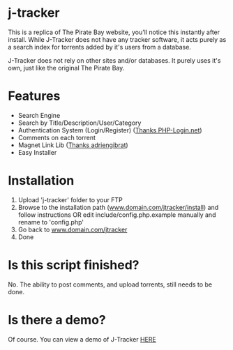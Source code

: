 # j-tracker
This is a replica of The Pirate Bay website, you'll notice this instantly after install. While J-Tracker does not have any tracker software, it acts purely
as a search index for torrents added by it's users from a database. 

J-Tracker does not rely on other sites and/or databases. It purely uses it's own, just like the original The Pirate Bay.

# Features
- Search Engine
- Search by Title/Description/User/Category
- Authentication System (Login/Register) ([Thanks PHP-Login.net](http://www.php-login.net))
- Comments on each torrent
- Magnet Link Lib ([Thanks adriengibrat](http://www.github.com/adriengibrat))
- Easy Installer

# Installation
1. Upload 'j-tracker' folder to your FTP
2. Browse to the installation path (www.domain.com/jtracker/install) and follow instructions OR edit include/config.php.example manually and rename to 'config.php'
3. Go back to www.domain.com/jtracker
4. Done

# Is this script finished?
No. The ability to post comments, and upload torrents, still needs to be done.

# Is there a demo?
Of course. You can view a demo of J-Tracker [HERE](http://www.j0rpi.net/torrenttracker)
